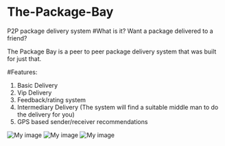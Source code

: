 # The-Package-Bay
P2P package delivery system 
#What is it? 
Want a package delivered to a friend?

The Package Bay is a peer to peer package delivery system that was built for just that. 

  
#Features:

1. Basic Delivery
2. Vip Delivery
3. Feedback/rating system
4. Intermediary Delivery (The system will find a suitable middle man to do the delivery for you)
5. GPS based sender/receiver recommendations
  
![My image](http://i.imgur.com/t2zsBSq.png)
![My image](http://i.imgur.com/Qaq3WrI.png)
![My image](http://i.imgur.com/D28epiU.png)

